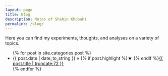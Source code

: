 ```yaml
---
layout: page
title: Blog
description: Notes of Shahin Khobahi
permalink: /blog/
---
```


Here you can find my experiments, thoughts, and analyses on a variety of topics.

<ul>
  {% for post in site.categories.post %}
    <li>
        <span>{{ post.date | date_to_string }}</span> » {% if post.highlight %}&starf; {% endif %}<a href="{{ post.url }}" title="{{ post.title }}">{{ post.title | truncate:72 }}</a>
    </li>
  {% endfor %}
</ul>
